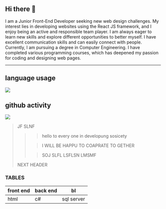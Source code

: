 ## Hi there 👋
<p>I am a Junior Front-End Developer seeking new web design challenges. My interest lies in developing
websites using the React JS framework, and I enjoy being an active and responsible team player. I am
always eager to learn new skills and explore different opportunities to better myself. I have excellent
communication skills and can easily connect with people. Currently, I am pursuing a degree in Computer
Engineering. I have completed various programming courses, which has deepened my passion for coding
and designing web pages. </p>

 ---
 ## language usage
 <img src='https://github-readme-stats.vercel.app/api/top-langs/?username=Mommad-usfee&hide_progress=true' />
 
 ## github activity
 <img src='https://github-readme-stats.vercel.app/api?username=Mommad-usfee&show_icons=true&theme=dark' />

> JF SLNF
>>> hello to every one in developung sosicety
>> 
>>> I WILL BE HAPPU TO COAPRATE TO GETHER
>> 
>>> SOJ SLFL LSFLSN LMSMF
>>>
> NEXT HEADER

### TABLES 
|front end| back end | bI |
|--|--|--|
|html|c#|sql server|



